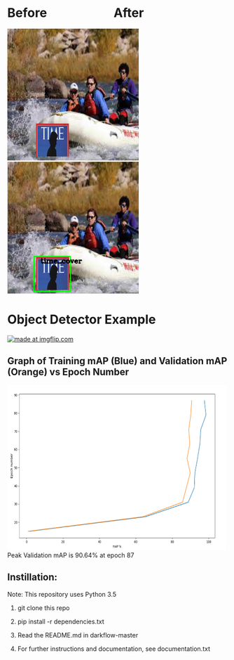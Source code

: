 # Before &nbsp;&nbsp;&nbsp;&nbsp;&nbsp;&nbsp;&nbsp;&nbsp;&nbsp;&nbsp;&nbsp;&nbsp;&nbsp;&nbsp;&nbsp;&nbsp;&nbsp;&nbsp;&nbsp;&nbsp;&nbsp; After


<p float="left">
  <img src="https://raw.githubusercontent.com/julianweisbord/yolov2-object-recognition/master/imgs/val_overlay179.jpg" width="300" height="300"/>

  <img src="https://raw.githubusercontent.com/julianweisbord/yolov2-object-recognition/master/imgs/val_overlay179_bounding_box.png" width="300" height="300"/>
</p>

# Object Detector Example

<a href="https://imgflip.com/gif/2atfst"><img src="https://i.imgflip.com/2atfst.gif" title="made at imgflip.com"/></a>

## Graph of Training mAP (Blue) and Validation mAP (Orange) vs Epoch Number
  <img src="https://raw.githubusercontent.com/julianweisbord/yolov2-object-recognition/master/imgs/map_epoch.png" width="500" height="375"/>
Peak Validation mAP is 90.64% at epoch 87

## Instillation:
Note: This repository uses Python 3.5

1. git clone this repo

2. pip install -r dependencies.txt

3. Read the README.md in darkflow-master

4. For further instructions and documentation, see documentation.txt
